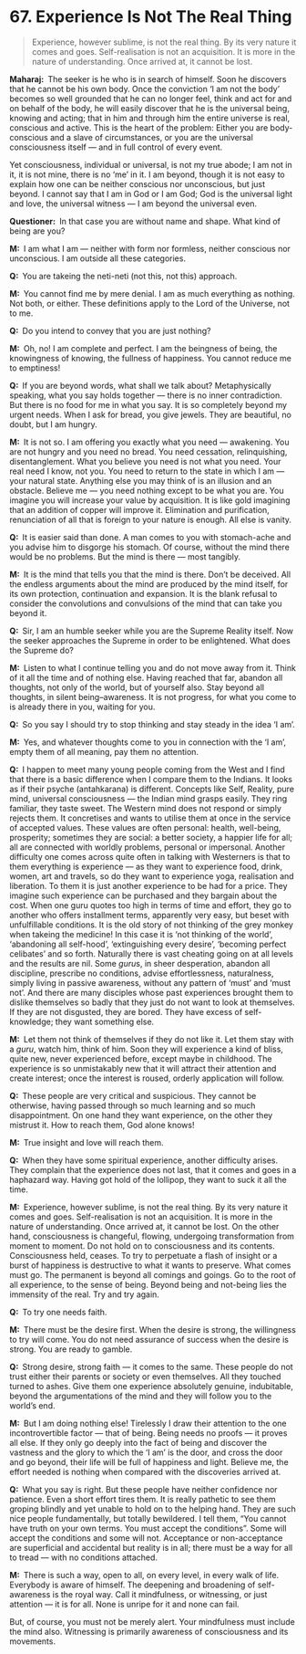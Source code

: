 # 67. Experience Is Not The Real Thing

>Experience, however sublime, is not the real thing. By its very nature it comes and goes. Self-realisation is not an acquisition. It is more in the nature of understanding. Once arrived at, it cannot be lost.

**Maharaj:**&ensp;The seeker is he who is in search of himself. Soon he discovers that he cannot be his own body. Once the conviction ‘I am not the body’ becomes so well grounded that he can no longer feel, think and act for and on behalf of the body, he will easily discover that he is the universal being, knowing and acting; that in him and through him the entire universe is real, conscious and active. This is the heart of the problem: Either you are body-conscious and a slave of circumstances, or you are the universal consciousness itself — and in full control of every event. 

Yet consciousness, individual or universal, is not my true abode; I am not in it, it is not mine, there is no ‘me’ in it. I am beyond, though it is not easy to explain how one can be neither conscious nor unconscious, but just beyond. I cannot say that I am in God or I am God; God is the universal light and love, the universal witness — I am beyond the universal even.

**Questioner:**&ensp;In that case you are without name and shape. What kind of being are you?

**M:**&ensp;I am what I am — neither with form nor formless, neither conscious nor unconscious. I am outside all these categories.

**Q:**&ensp;You are takeing the <span data-tippy-content="Not this; not this, the analytic process of progressively negating all names and forms (<em>nama–rupa</em>) of which the world is made in order to arrive at the eternal, Ultimate Truth.">neti-neti</span> (not this, not this) approach.

**M:**&ensp;You cannot find me by mere denial. I am as much everything as nothing. Not both, or either. These definitions apply to the Lord of the Universe, not to me.

**Q:**&ensp;Do you intend to convey that you are just nothing?

**M:**&ensp;Oh, no! I am complete and perfect. I am the beingness of being, the knowingness of knowing, the fullness of happiness. You cannot reduce me to emptiness!

**Q:**&ensp;If you are beyond words, what shall we talk about? Metaphysically speaking, what you say holds together — there is no inner contradiction. But there is no food for me in what you say. It is so completely beyond my urgent needs. When I ask for bread, you give jewels. They are beautiful, no doubt, but I am hungry.

**M:**&ensp;It is not so. I am offering you exactly what you need — awakening. You are not hungry and you need no bread. You need cessation, relinquishing, disentanglement. What you believe you need is not what you need. Your real need I know, not you. You need to return to the state in which I am — your natural state. Anything else you may think of is an illusion and an obstacle. Believe me — you need nothing except to be what you are. You imagine you will increase your value by acquisition. It is like gold imagining that an addition of copper will improve it. Elimination and purification, renunciation of all that is foreign to your nature is enough. All else is vanity.

**Q:**&ensp;It is easier said than done. A man comes to you with stomach-ache and you advise him to disgorge his stomach. Of course, without the mind there would be no problems. But the mind is there — most tangibly.

**M:**&ensp;It is the mind that tells you that the mind is there. Don’t be deceived. All the endless arguments about the mind are produced by the mind itself, for its own protection, continuation and expansion. It is the blank refusal to consider the convolutions and convulsions of the mind that can take you beyond it.

**Q:**&ensp;Sir, I am an humble seeker while you are the Supreme Reality itself. Now the seeker approaches the Supreme in order to be enlightened. What does the Supreme do?

**M:**&ensp;Listen to what I continue telling you and do not move away from it. Think of it all the time and of nothing else. Having reached that far, abandon all thoughts, not only of the world, but of yourself also. Stay beyond all thoughts, in silent being–awareness. It is not progress, for what you come to is already there in you, waiting for you.

**Q:**&ensp;So you say I should try to stop thinking and stay steady in the idea ‘I am’.

**M:**&ensp;Yes, and whatever thoughts come to you in connection with the ‘I am’, empty them of all meaning, pay them no attention.

**Q:**&ensp;I happen to meet many young people coming from the West and I find that there is a basic difference when I compare them to the Indians. It looks as if their psyche (<span data-tippy-content="The psyche, mind. Mind in a collective sense, including intelligence (<em>buddhi</em>), ego (<em>ahamkara</em>) and mind (<em>manas</em>).">antahkarana</span>) is different. Concepts like Self, Reality, pure mind, universal consciousness — the Indian mind grasps easily. They ring familiar, they taste sweet. The Western mind does not respond or simply rejects them. It concretises and wants to utilise them at once in the service of accepted values. These values are often personal: health, well-being, prosperity; sometimes they are social: a better society, a happier life for all; all are connected with worldly problems, personal or impersonal. Another difficulty one comes across quite often in talking with Westerners is that to them everything is experience — as they want to experience food, drink, women, art and travels, so do they want to experience <span data-tippy-content="One of the six systems of the Hindu philosophy (from <em>yoj</em>, to yoke or join). <em>Yoga</em> teaches the means by which the individual spirit (<em>jivatma</em>) can be joined or united with the universal spirit (<em>Paramatma</em>).">yoga</span>, realisation and liberation. To them it is just another experience to be had for a price. They imagine such experience can be purchased and they bargain about the cost. When one <span data-tippy-content="Spiritual teacher, preceptor.">guru</span> quotes too high in terms of time and effort, they go to another who offers installment terms, apparently very easy, but beset with unfulfillable conditions. It is the old story of not thinking of the grey monkey when takeing the medicine! In this case it is ‘not thinking of the world’, ‘abandoning all self-hood’, ‘extinguishing every desire’, ‘becoming perfect celibates’ and so forth. Naturally there is vast cheating going on at all levels and the results are nil. Some *guru*s, in sheer desperation, abandon all discipline, prescribe no conditions, advise effortlessness, naturalness, simply living in passive awareness, without any pattern of ‘must’ and ‘must not’. And there are many disciples whose past experiences brought them to dislike themselves so badly that they just do not want to look at themselves. If they are not disgusted, they are bored. They have excess of self-knowledge; they want something else.

**M:**&ensp;Let them not think of themselves if they do not like it. Let them stay with a *guru*, watch him, think of him. Soon they will experience a kind of bliss, quite new, never experienced before, except maybe in childhood. The experience is so unmistakably new that it will attract their attention and create interest; once the interest is roused, orderly application will follow.

**Q:**&ensp;These people are very critical and suspicious. They cannot be otherwise, having passed through so much learning and so much disappointment. On one hand they want experience, on the other they mistrust it. How to reach them, God alone knows!

**M:**&ensp;True insight and love will reach them.

**Q:**&ensp;When they have some spiritual experience, another difficulty arises. They complain that the experience does not last, that it comes and goes in a haphazard way. Having got hold of the lollipop, they want to suck it all the time.

**M:**&ensp;Experience, however sublime, is not the real thing. By its very nature it comes and goes. Self-realisation is not an acquisition. It is more in the nature of understanding. Once arrived at, it cannot be lost. On the other hand, consciousness is changeful, flowing, undergoing transformation from moment to moment. Do not hold on to consciousness and its contents. Consciousness held, ceases. To try to perpetuate a flash of insight or a burst of happiness is destructive to what it wants to preserve. What comes must go. The permanent is beyond all comings and goings. Go to the root of all experience, to the sense of being. Beyond being and not-being lies the immensity of the real. Try and try again.

**Q:**&ensp;To try one needs faith.

**M:**&ensp;There must be the desire first. When the desire is strong, the willingness to try will come. You do not need assurance of success when the desire is strong. You are ready to gamble.

**Q:**&ensp;Strong desire, strong faith — it comes to the same. These people do not trust either their parents or society or even themselves. All they touched turned to ashes. Give them one experience absolutely genuine, indubitable, beyond the argumentations of the mind and they will follow you to the world’s end.

**M:**&ensp;But I am doing nothing else! Tirelessly I draw their attention to the one incontrovertible factor — that of being. Being needs no proofs — it proves all else. If they only go deeply into the fact of being and discover the vastness and the glory to which the ‘I am’ is the door, and cross the door and go beyond, their life will be full of happiness and light. Believe me, the effort needed is nothing when compared with the discoveries arrived at.

**Q:**&ensp;What you say is right. But these people have neither confidence nor patience. Even a short effort tires them. It is really pathetic to see them groping blindly and yet unable to hold on to the helping hand. They are such nice people fundamentally, but totally bewildered. I tell them, “You cannot have truth on your own terms. You must accept the conditions”. Some will accept the conditions and some will not. Acceptance or non-acceptance are superficial and accidental but reality is in all; there must be a way for all to tread — with no conditions attached.

**M:**&ensp;There is such a way, open to all, on every level, in every walk of life. Everybody is aware of himself. The deepening and broadening of self-awareness is the royal way. Call it mindfulness, or witnessing, or just attention — it is for all. None is unripe for it and none can fail. 

But, of course, you must not be merely alert. Your mindfulness must include the mind also. Witnessing is primarily awareness of consciousness and its movements.

<script>
export default {
  props: ["slot-key"],
  mounted () {
    tippy("[data-tippy-content]", {allowHTML: true});
  }
}
</script>
